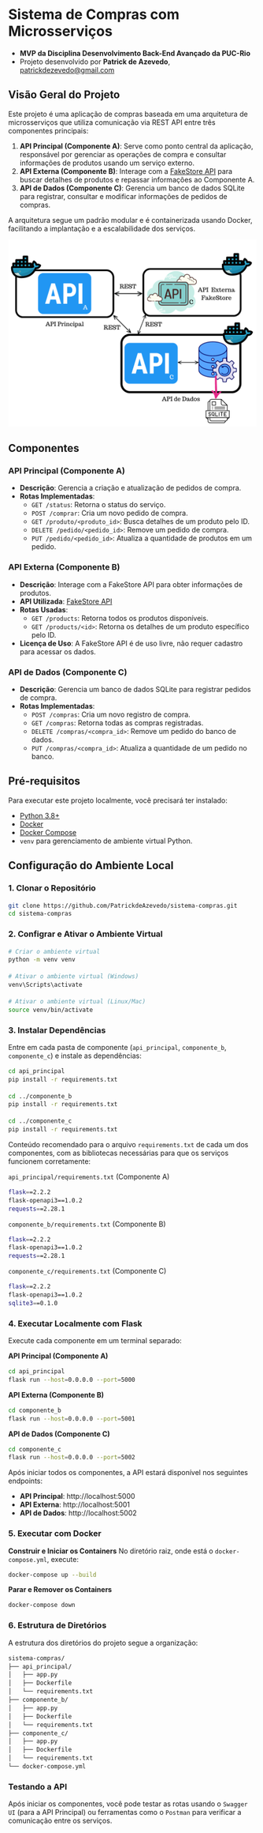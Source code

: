 # Sistema de Compras com Microsserviços
* **MVP da Disciplina Desenvolvimento Back-End Avançado da PUC-Rio**
* Projeto desenvolvido por **Patrick de Azevedo**, [patrickdezevedo@gmail.com](mailto:patrickdeazevedo@gmail.com)

## Visão Geral do Projeto

Este projeto é uma aplicação de compras baseada em uma arquitetura de microsserviços que utiliza comunicação via REST API entre três componentes principais:

1. **API Principal (Componente A)**: Serve como ponto central da aplicação, responsável por gerenciar as operações de compra e consultar informações de produtos usando um serviço externo.
2. **API Externa (Componente B)**: Interage com a [FakeStore API](https://fakestoreapi.com/) para buscar detalhes de produtos e repassar informações ao Componente A.
3. **API de Dados (Componente C)**: Gerencia um banco de dados SQLite para registrar, consultar e modificar informações de pedidos de compras.

A arquitetura segue um padrão modular e é containerizada usando Docker, facilitando a implantação e a escalabilidade dos serviços.

![Arquitetura do Sistema](MVP%20BACKEND%20-%20PATRICK%20-%20PUCRIO.png)

## Componentes

### API Principal (Componente A)

- **Descrição**: Gerencia a criação e atualização de pedidos de compra.
- **Rotas Implementadas**:
  - `GET /status`: Retorna o status do serviço.
  - `POST /comprar`: Cria um novo pedido de compra.
  - `GET /produto/<produto_id>`: Busca detalhes de um produto pelo ID.
  - `DELETE /pedido/<pedido_id>`: Remove um pedido de compra.
  - `PUT /pedido/<pedido_id>`: Atualiza a quantidade de produtos em um pedido.

### API Externa (Componente B)

- **Descrição**: Interage com a FakeStore API para obter informações de produtos.
- **API Utilizada**: [FakeStore API](https://fakestoreapi.com/)
- **Rotas Usadas**:
  - `GET /products`: Retorna todos os produtos disponíveis.
  - `GET /products/<id>`: Retorna os detalhes de um produto específico pelo ID.
- **Licença de Uso**: A FakeStore API é de uso livre, não requer cadastro para acessar os dados.

### API de Dados (Componente C)

- **Descrição**: Gerencia um banco de dados SQLite para registrar pedidos de compra.
- **Rotas Implementadas**:
  - `POST /compras`: Cria um novo registro de compra.
  - `GET /compras`: Retorna todas as compras registradas.
  - `DELETE /compras/<compra_id>`: Remove um pedido do banco de dados.
  - `PUT /compras/<compra_id>`: Atualiza a quantidade de um pedido no banco.

## Pré-requisitos

Para executar este projeto localmente, você precisará ter instalado:

- [Python 3.8+](https://www.python.org/)
- [Docker](https://www.docker.com/)
- [Docker Compose](https://docs.docker.com/compose/)
- `venv` para gerenciamento de ambiente virtual Python.

## Configuração do Ambiente Local

### 1. Clonar o Repositório

```bash
git clone https://github.com/PatrickdeAzevedo/sistema-compras.git
cd sistema-compras
```

### 2. Configrar e Ativar o Ambiente Virtual

```bash
# Criar o ambiente virtual
python -m venv venv

# Ativar o ambiente virtual (Windows)
venv\Scripts\activate

# Ativar o ambiente virtual (Linux/Mac)
source venv/bin/activate
```

### 3. Instalar Dependências
Entre em cada pasta de componente (`api_principal`, `componente_b`, `componente_c`) e instale as dependências:

```bash
cd api_principal
pip install -r requirements.txt

cd ../componente_b
pip install -r requirements.txt

cd ../componente_c
pip install -r requirements.txt
```

Conteúdo recomendado para o arquivo `requirements.txt` de cada um dos componentes, com as bibliotecas necessárias para que os serviços funcionem corretamente:

`api_principal/requirements.txt` (Componente A)
```bash
flask==2.2.2
flask-openapi3==1.0.2
requests==2.28.1
```

`componente_b/requirements.txt` (Componente B)
```bash
flask==2.2.2
flask-openapi3==1.0.2
requests==2.28.1
```

`componente_c/requirements.txt` (Componente C)
```bash
flask==2.2.2
flask-openapi3==1.0.2
sqlite3==0.1.0
```

### 4. Executar Localmente com Flask
Execute cada componente em um terminal separado:

**API Principal (Componente A)**
```bash
cd api_principal
flask run --host=0.0.0.0 --port=5000
```

**API Externa (Componente B)**
```bash
cd componente_b
flask run --host=0.0.0.0 --port=5001
```

**API de Dados (Componente C)**
```bash
cd componente_c
flask run --host=0.0.0.0 --port=5002
```

Após iniciar todos os componentes, a API estará disponível nos seguintes endpoints:

- **API Principal**: http://localhost:5000
- **API Externa**: http://localhost:5001
- **API de Dados**: http://localhost:5002

### 5. Executar com Docker
**Construir e Iniciar os Containers**
No diretório raiz, onde está o `docker-compose.yml`, execute:
```bash
docker-compose up --build
```

**Parar e Remover os Containers**
```bash
docker-compose down
```

### 6. Estrutura de Diretórios
A estrutura dos diretórios do projeto segue a organização:
```bash
sistema-compras/
├── api_principal/
│   ├── app.py
│   ├── Dockerfile
│   └── requirements.txt
├── componente_b/
│   ├── app.py
│   ├── Dockerfile
│   └── requirements.txt
├── componente_c/
│   ├── app.py
│   ├── Dockerfile
│   └── requirements.txt
└── docker-compose.yml
```

### Testando a API
Após iniciar os componentes, você pode testar as rotas usando o `Swagger UI` (para a API Principal) ou ferramentas como o `Postman` para verificar a comunicação entre os serviços.